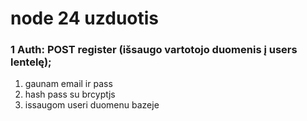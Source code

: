 # node 24 uzduotis

### 1 Auth: POST register (išsaugo vartotojo duomenis į users lentelę);

1. gaunam email ir pass
2. hash pass su brcyptjs
3. issaugom useri duomenu bazeje

